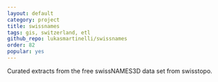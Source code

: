 ```yaml
---
layout: default
category: project
title: swissnames
tags: gis, switzerland, etl
github_repo: lukasmartinelli/swissnames
order: 82
popular: yes
---
```


Curated extracts from the free swissNAMES3D data set from swisstopo.
